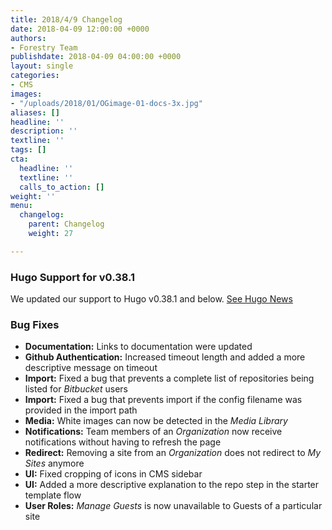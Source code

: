 ```yaml
---
title: 2018/4/9 Changelog
date: 2018-04-09 12:00:00 +0000
authors:
- Forestry Team
publishdate: 2018-04-09 04:00:00 +0000
layout: single
categories:
- CMS
images:
- "/uploads/2018/01/OGimage-01-docs-3x.jpg"
aliases: []
headline: ''
description: ''
textline: ''
tags: []
cta:
  headline: ''
  textline: ''
  calls_to_action: []
weight: ''
menu:
  changelog:
    parent: Changelog
    weight: 27

---
```

### Hugo Support for v0.38.1

We updated our support to Hugo v0.38.1 and below. [See Hugo News](https://gohugo.io/news/)  
<!-- To give you a quick overview to what changes have been made to Hugo since our last update, here is a list of the most important features, bug fixes and enhancements:

* Page Bundles and Image Processing ([see v0.32](https://gohugo.io/news/0.32-relnotes/)) 
* Full custom layout and type support + Metadata for Images ([see v0.33](https://gohugo.io/news/0.33-relnotes/))
* Standard wildcard syntax for API used to find images and other resources in your page bundles ([see v0.34](https://gohugo.io/news/0.34-relnotes/))
* Headless Bundles ([see v0.35](https://gohugo.io/news/0.35-relnotes/))
* Smart Image Cropping ([see v0.36](https://gohugo.io/news/0.36-relnotes/))
* Preserve PNG Colour Palette ([see v0.37](https://gohugo.io/news/0.37-relnotes/))
* Fetching Date and Slug from the Content Filename ([see v0.38](https://gohugo.io/news/0.38-relnotes/)) -->

### Bug Fixes

* **Documentation:** Links to documentation were updated
* **Github Authentication:** Increased timeout length and added a more descriptive message on timeout
* **Import:** Fixed a bug that prevents a complete list of repositories being listed for _Bitbucket_ users
* **Import:** Fixed a bug that prevents import if the config filename was provided in the import path
* **Media:** White images can now be detected in the _Media Library_
* **Notifications:** Team members of an _Organization_ now receive notifications without having to refresh the page
* **Redirect:** Removing a site from an _Organization_ does not redirect to _My Sites_ anymore
* **UI:** Fixed cropping of icons in CMS sidebar
* **UI:** Added a more descriptive explanation to the repo step in the starter template flow
* **User Roles:** _Manage Guests_ is now unavailable to Guests of a particular site